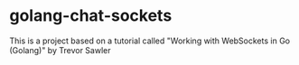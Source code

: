 # golang-chat-sockets

This is a project based on a tutorial called "Working with WebSockets in Go (Golang)" by Trevor Sawler